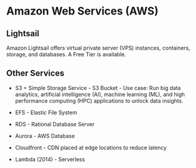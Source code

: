 # Amazon Web Services (AWS)

## Lightsail 

Amazon Lightsail offers virtual private server (VPS) instances, containers, storage, and databases.  A Free Tier is available.  


## Other Services


* S3 = Simple Storage Service
        -    S3 Bucket
        -  Use case: Run big data analytics, artificial intelligence (AI), machine learning (ML), and high performance computing (HPC) applications to unlock data insights.


* EFS - Elastic File System
    
* RDS - Rational Database Server 
    
* Aurora - AWS Database
    
* Cloudfront - CDN placed at edge locations to reduce latency
    
* Lambda (2014) - Serverless
     
